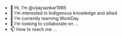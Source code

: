 - 👋 Hi, I’m @vijaysankar1985
- 👀 I’m interested in Indigenous knowledge and allied 
- 🌱 I’m currently learning WorkDay
- 💞️ I’m looking to collaborate on ...
- 📫 How to reach me ...

<!---
vijaysankar1985/vijaysankar1985 is a ✨ special ✨ repository because its `README.md` (this file) appears on your GitHub profile.
You can click the Preview link to take a look at your changes.
--->
